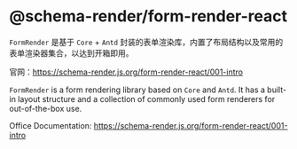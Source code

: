 # @schema-render/form-render-react

`FormRender` 是基于 `Core` + `Antd` 封装的表单渲染库，内置了布局结构以及常用的表单渲染器集合，以达到开箱即用。

官网：https://schema-render.js.org/form-render-react/001-intro

`FormRender` is a form rendering library based on `Core` and `Antd`. It has a built-in layout structure and a collection of commonly used form renderers for out-of-the-box use.

Office Documentation: https://schema-render.js.org/form-render-react/001-intro
